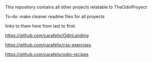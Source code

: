 This repository contains all other projects relatable to TheOdinProyect

To-do: make cleaner readme files for all proyects

links to them here from last to first: 

https://github.com/carafelix/OdinLanding

https://github.com/carafelix/css-exercises

https://github.com/carafelix/odin-recipes


